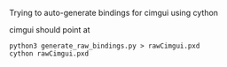 Trying to auto-generate bindings for cimgui using cython

cimgui should point at 

```
python3 generate_raw_bindings.py > rawCimgui.pxd
cython rawCimgui.pxd
```
